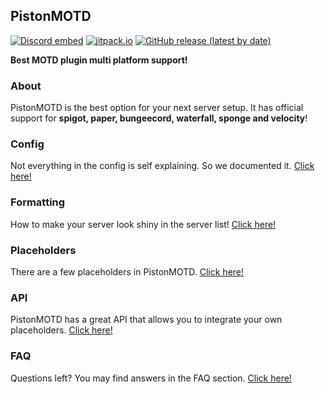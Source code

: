 PistonMOTD
---------------
[![Discord embed](https://discordapp.com/api/guilds/739784741124833301/embed.png)](https://discord.gg/CDrcxzH) 
[![jitpack.io](https://jitpack.io/v/AlexProgrammerDE/PistonMOTD.svg)](https://jitpack.io/#AlexProgrammerDE/PistonMOTD)
[![GitHub release (latest by date)](https://img.shields.io/github/v/release/AlexProgrammerDE/PistonMOTD)](https://github.com/AlexProgrammerDE/PistonBot/releases) 

**Best MOTD plugin multi platform support!**

<!-- MACRO{toc|fromDepth=1|toDepth=2} -->

### About

PistonMOTD is the best option for your next server setup. It has official support for **spigot, paper, bungeecord, waterfall, sponge and velocity**!

### Config

Not everything in the config is self explaining. So we documented it. [Click here!](./config.html)

### Formatting

How to make your server look shiny in the server list! [Click here!](./format.html)

### Placeholders

There are a few placeholders in PistonMOTD. [Click here!](./placeholders.html)

### API

PistonMOTD has a great API that allows you to integrate your own placeholders. [Click here!](./api.html)

### FAQ

Questions left? You may find answers in the FAQ section. [Click here!](./faq.html)